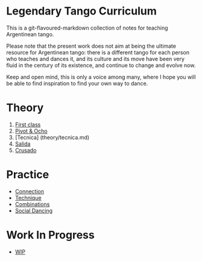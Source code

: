 Legendary Tango Curriculum
==========================

This is a git-flavoured-markdown collection of notes for teaching
Argentinean tango.

Please note that the present work does not aim at being the ultimate
resource for Argentinean tango: there is a different tango for each
person who teaches and dances it, and its culture and its move have
been very fluid in the century of its existence, and continue to
change and evolve now.

Keep and open mind, this is only a voice among many, where I hope
you will be able to find inspiration to find your own way to dance.


Theory
======
1. [First class](theory/intro.md)
1. [Pivot & Ocho](theory/ocho.md)
1. [Tecnica] (theory/tecnica.md)
1. [Salida](theory/salida.md)
1. [Crusado](theory/crusado.md)

Practice
========
* [Connection](practice/connection.md)
* [Technique](practice/technique.md)
* [Combinations](practice/combinations.md)
* [Social Dancing](practice/social_dancing.md)

Work In Progress
================
* [WIP](practice/experiments.md)

